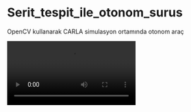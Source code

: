 # Serit_tespit_ile_otonom_surus
 OpenCV kullanarak CARLA simulasyon ortamında otonom araç

![](https://github.com/koesan/Serit_tespit_ile_otonom_surus/blob/main/video/s%C3%BCr%C3%BC%C5%9F_videosu.mp4)
